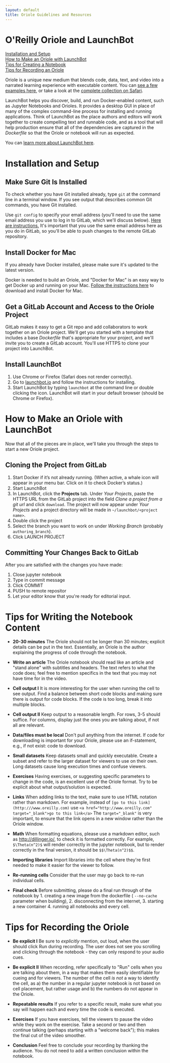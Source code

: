 ```yaml
---
layout: default
title: Oriole Guidelines and Resources
---
```


# O'Reilly Oriole and LaunchBot<a name="about_oriole"></a>

[Installation and Setup](#install)<br/>
[How to Make an Oriole with LaunchBot](#make_oriole)<br/>
[Tips for Creating a Notebook](#writing)<br/>
[Tips for Recording an Oriole](#recording)<br/>

Oriole is a unique new medium that blends code, data, text, and video into a narrated learning experience with executable content. You can <a href="http://www.oreilly.com/oriole/">see a few examples here</a>, or take a look at the <a href="https://www.safaribooksonline.com/oriole/">complete collection on Safari</a>.

LaunchBot helps you discover, build, and run Docker-enabled content, such as Jupyter Notebooks and Orioles. It provides a desktop GUI in place of many of the complex command-line process for installing and running applications. Think of LaunchBot as the place authors and editors will work together to create compelling text and runnable code, and as a tool that will help production ensure that all of the dependencies are captured in the *Dockerfile* so that the Oriole or notebook will run as expected.

You can [learn more about LaunchBot here](http://launchbot.io/docs/). 

# Installation and Setup<a name="install"></a>

## Make Sure Git Is Installed

To check whether you have Git installed already, type `git` at the command line in a terminal window. If you see output that describes common Git commands, you have Git installed.

Use `git config` to specify your email address (you'll need to use the same email address you use to log in to GitLab, which we'll discuss below). [Here are instructions.](https://help.github.com/articles/setting-your-email-in-git/) It's important that you use the same email address here as you do in GitLab, so you'll be able to push changes to the remote GitLab repository.

## Install Docker for Mac

If you already have Docker installed, please make sure it's updated to the latest version.

Docker is needed to build an Oriole, and "Docker for Mac" is an easy way to get Docker up and running on your Mac. [Follow the instructions here](https://docs.docker.com/docker-for-mac/) to download and install Docker for Mac.

## Get a GitLab Account and Access to the Oriole Project 

GitLab makes it easy to get a Git repo and add collaborators to work together on an Oriole project. We'll get you started with a template that includes a base *Dockerfile* that's appropriate for your project, and we'll invite you to create a GitLab account. You'll use HTTPS to clone your project into LaunchBot.

## Install LaunchBot

1. Use Chrome or Firefox (Safari does not render correctly).
2. Go to [launchbot.io](https://launchbot.io/) and follow the instructions for installing. 
3. Start LaunchBot by typing `launchbot` at the command line or double clicking the icon. LaunchBot will start in your default browser (should be Chrome or Firefox).

# How to Make an Oriole with LaunchBot<a name="make_oriole"></a>

Now that all of the pieces are in place, we'll take you through the steps to start a new Oriole project.

## Cloning the Project from GitLab

1. Start Docker if it’s not already running. (When active, a whale icon will appear in your menu bar. Click on it to check Docker’s status.)
2. Start LaunchBot
3. In LaunchBot, click the **Projects** tab. Under _Your Projects_, paste the HTTPS URL from the GitLab project into the field _Clone a project from a git url_ and click `download`. The project will now appear under _Your Projects_ and a project directory will be made in `~/launchbot/<project name>`.
4. Double click the project
5. Select the branch you want to work on under _Working Branch_ (probably `authoring_branch`).
6. Click LAUNCH PROJECT
    
## Committing Your Changes Back to GitLab

After you are satisfied with the changes you have made:

1. Close jupyter notebook
2. Type in commit message
3. Click COMMIT
4. PUSH to remote repositor
5. Let your editor know that you're ready for editorial input.

# Tips for Writing the Notebook Content<a name="writing"></a> 

* __20-30 minutes__ The Oriole should not be longer than 30 minutes; explicit details can be put in the text. Essentially, an Oriole is the author explaining the progress of code through the notebook.

* __Write an article__ The Oriole notebook should read like an article and "stand alone" with subtitles and headers. The text refers to what the code does; feel free to mention specifics in the text that you may not have time for in the video.

* __Cell output I__ It is more interesting for the user when running the cell to see output. Find a balance between short code blocks and making sure there is output for code blocks. If the code is too long, break it into multiple blocks. 

* __Cell output II__ Keep output to a reasonable length. For rows, 3-5 should suffice. For columns, display just the ones you are talking about, if not all are relevant. 

* __Data/files must be local__ Don't pull anything from the internet. If code for downloading is important for your Oriole, please use an if-statement, e.g., if not exist: code to download.

* __Small datasets__ Keep datasets small and quickly executable. Create a subset and refer to the larger dataset for viewers to use on their own. Long datasets cause long execution times and confuse viewers.

* __Exercises__ Having exercises, or suggesting specific parameters to change in the code, is an excellent use of the Oriole format. Try to be explicit about what output/solution is expected.

* __Links__ When adding links to the text, make sure to use HTML notation rather than markdown. For example, instead of `[go to this link](http:///www.oreilly.com)` use `<a href="http://www.oreilly.com" target="_blank">go to this link</a>` The `target="_blank"` is very important, to ensure that the link opens in a new window rather than the Oriole window.

* __Math__ When formatting equations, please use a markdown editor, such as http://dillinger.io/, to check it is formatted correctly. For example, `$\Theta(n^2)$` will render correctly in the jupyter notebook, but to render correctly in the final version, it should be `$$\Theta(n^2)$$`.

* __Importing libraries__ Import libraries into the cell where they're first needed to make it easier for the viewer to follow.

* __Re-running cells__ Consider that the user may go back to re-run individual cells.

* __Final check__ Before submitting, please do a final run through of the notebook by 1. creating a new image from the dockerfile ( `--no-cache` parameter when building), 2. disconnecting from the internet, 3. starting a new container 4. running all notebooks and every cell.

# Tips for Recording the Oriole<a name="recording"></a> 

* __Be explicit I__ Be sure to *explicitly* mention, out loud, when the user should click Run during recording. The user does not see you scrolling and clicking through the notebook - they can only respond to your audio cues.

* __Be explicit II__ When recording, refer specifically to "Run" cells when you are talking about them, in a way that makes them easily identifiable for cueing and for viewers. The number of the cell _is not_ a way to identify the cell, as a) the number in a regular jupyter notebook is not based on cell placement, but rather usage and b) the numbers do not appear in the Oriole.

* __Repeatable results__ If you refer to a specific result, make sure what you say will happen each and every time the code is executed. 

* __Exercises__ If you have exercises, tell the viewers to pause the video while they work on the exercise. Take a second or two and then continue talking (perhaps starting with a "welcome back"); this makes the final cut of the video smoother.

* __Conclusion__ Feel free to conclude your recording by thanking the audience. You do not need to add a written conclusion within the notebook.

